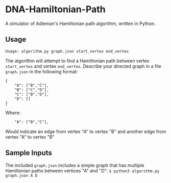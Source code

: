 # DNA-Hamiltonian-Path
A simulator of Adleman's Hamiltonian path algorithm, written in Python.

## Usage
```
Usage: algorithm.py graph.json start_vertex end_vertex
```
The algorithm will attempt to find a Hamiltonian path between vertex `start_vertex` and vertex `end_vertex`.
Describe your directed graph in a file `graph.json` in the following format:
```
{
    "A": ["B","C"],
    "B": ["C","D"],
    "C": ["B","D"],
    "D": []
}
```
Where:
```
    "A": ["B","C"],
```
Would indicate an edge from vertex "A" to vertex "B" and another edge from vertex "A" to vertex "B"

## Sample Inputs
The included `graph.json` includes a simple graph that has multiple Hamiltonian paths between vertices "A" and "D":
`$ python3 algorithm.py graph.json A D`